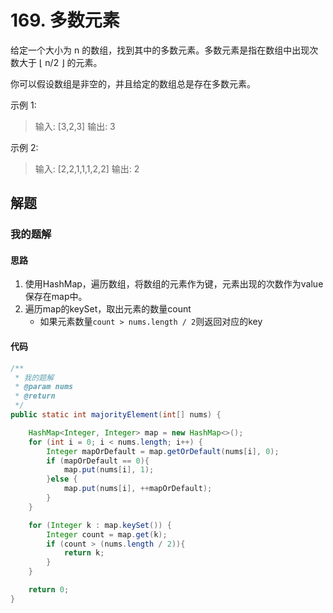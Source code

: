 # 169. 多数元素

给定一个大小为 n 的数组，找到其中的多数元素。多数元素是指在数组中出现次数大于 ⌊ n/2 ⌋ 的元素。

你可以假设数组是非空的，并且给定的数组总是存在多数元素。

示例 1:

> 输入: [3,2,3]
> 输出: 3

示例 2:

> 输入: [2,2,1,1,1,2,2]
> 输出: 2





## 解题

### 我的题解

#### 思路

1. 使用HashMap，遍历数组，将数组的元素作为键，元素出现的次数作为value保存在map中。
2. 遍历map的keySet，取出元素的数量count
    - 如果元素数量`count > nums.length / 2`则返回对应的key

#### 代码

```java
/**
 * 我的题解
 * @param nums
 * @return
 */
public static int majorityElement(int[] nums) {

	HashMap<Integer, Integer> map = new HashMap<>();
	for (int i = 0; i < nums.length; i++) {
		Integer mapOrDefault = map.getOrDefault(nums[i], 0);
		if (mapOrDefault == 0){
			map.put(nums[i], 1);
		}else {
			map.put(nums[i], ++mapOrDefault);
		}
	}

	for (Integer k : map.keySet()) {
		Integer count = map.get(k);
		if (count > (nums.length / 2)){
			return k;
		}
	}

	return 0;
}
```


